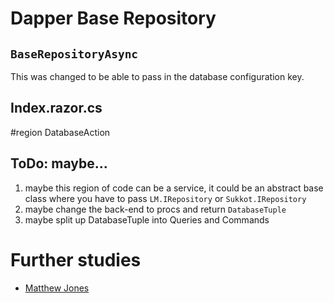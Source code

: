 # Dapper Base Repository

## `BaseRepositoryAsync`
This was changed to be able to pass in the database configuration key.

## Index.razor.cs  	
#region DatabaseAction

## ToDo: maybe...
1. maybe this region of code can be a service, it could be an abstract base class where you have to pass 
	`LM.IRepository` or `Sukkot.IRepository`
2. maybe change the back-end to procs and return `DatabaseTuple`
3. maybe split up DatabaseTuple into Queries and Commands

# Further studies
- [Matthew Jones](https://exceptionnotfound.net/using-a-dapper-base-repository-in-c-to-improve-readability/)
